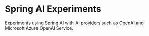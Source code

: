 # Spring AI Experiments
Experiments using Spring AI with AI providers such as OpenAI and Microsoft Azure OpenAI Service.
